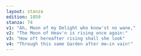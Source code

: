 ```yaml
---
layout: stanza
edition: 1859
stanza: 74
v1: "Ah, Moon of my Delight who know'st no wane,"
v2: "The Moon of Heav'n is rising once again:"
v3: "⁠How oft hereafter rising shall she look"
v4: "Through this same Garden after me—in vain!"
---
```

